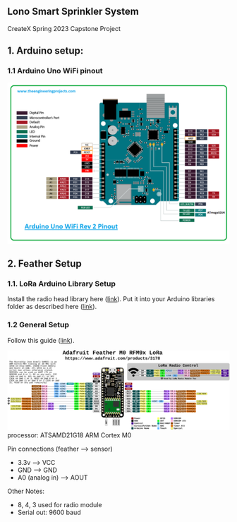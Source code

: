 ## Lono Smart Sprinkler System
CreateX Spring 2023 Capstone Project

## 1. Arduino setup:
### 1.1 Arduino Uno WiFi pinout
![Example Image](README_images/uno_pinout.png)



## 2. Feather Setup
### 1.1. LoRa Arduino Library Setup 
Install the radio head library here ([link](https://learn.adafruit.com/adafruit-feather-m0-radio-with-lora-radio-module/using-the-rfm-9x-radio)). Put it into your Arduino libraries folder as described here ([link](https://learn.adafruit.com/adafruit-all-about-arduino-libraries-install-use)). 

### 1.2 General Setup
Follow this guide ([link](https://learn.adafruit.com/adafruit-feather-m0-radio-with-lora-radio-module/overview)). 

![Example Image](README_images/feather_pinout.png)
processor: 
ATSAMD21G18 ARM Cortex M0

Pin connections (feather --> sensor) 
- 3.3v --> VCC
- GND --> GND
- A0 (analog in) --> AOUT

Other Notes: 
- 8, 4, 3 used for radio module
- Serial out: 9600 baud 





